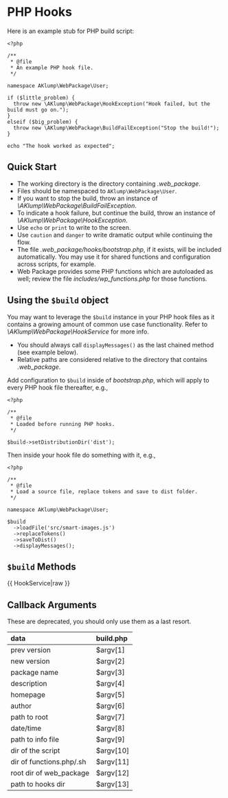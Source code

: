 <!--
id: php_scripts
tags: ''
-->

# PHP Hooks

Here is an example stub for PHP build script:

    <?php
    
    /**
     * @file
     * An example PHP hook file.
     */
    
    namespace AKlump\WebPackage\User;
    
    if ($little_problem) {
      throw new \AKlump\WebPackage\HookException("Hook failed, but the build must go on.");
    }
    elseif ($big_problem) {
      throw new \AKlump\WebPackage\BuildFailException("Stop the build!");
    }
    
    echo "The hook worked as expected";
    
    
## Quick Start

* The working directory is the directory containing _.web_package_.
* Files should be namespaced to `AKlump\WebPackage\User`.
* If you want to stop the build, throw an instance of _\AKlump\WebPackage\BuildFailException_.
* To indicate a hook failure, but continue the build, throw an instance of _\AKlump\WebPackage\HookException_.
* Use `echo` or `print` to write to the screen.
* Use `caution` and `danger` to write dramatic output while continuing the flow.
* The file _.web\_package/hooks/bootstrap.php_, if it exists, will be included automatically.    You may use it for shared functions and configuration across scripts, for example.
* Web Package provides some PHP functions which are autoloaded as well; review the file _includes/wp_functions.php_ for those functions.

## Using the `$build` object

You may want to leverage the `$build` instance in your PHP hook files as it contains a growing amount of common use case functionality.  Refer to _\AKlump\WebPackage\HookService_ for more info.

* You should always call `displayMessages()` as the last chained method (see example below). 
* Relative paths are considered relative to the directory that contains _.web_package_.

Add configuration to `$build` inside of _bootstrap.php_, which will apply to every PHP hook file thereafter, e.g.,

    <?php
    
    /**
     * @file
     * Loaded before running PHP hooks.
     */
     
    $build->setDistributionDir('dist');

Then inside your hook file do something with it, e.g.,

    <?php
    
    /**
     * @file
     * Load a source file, replace tokens and save to dist folder.
     */
    
    namespace AKlump\WebPackage\User;
    
    $build
      ->loadFile('src/smart-images.js')
      ->replaceTokens()
      ->saveToDist()
      ->displayMessages();

## `$build` Methods

{{ HookService|raw }}

## Callback Arguments

These are deprecated, you should only use them as a last resort.

|           data           | build.php |
|:-------------------------|:----------|
| prev version             | $argv[1]  |
| new version              | $argv[2]  |
| package name             | $argv[3]  |
| description              | $argv[4]  |
| homepage                 | $argv[5]  |
| author                   | $argv[6]  |
| path to root             | $argv[7]  |
| date/time                | $argv[8]  |
| path to info file        | $argv[9]  |
| dir of the script        | $argv[10] |
| dir of functions.php/.sh | $argv[11] |
| root dir of web_package  | $argv[12] |
| path to hooks dir        | $argv[13] |
